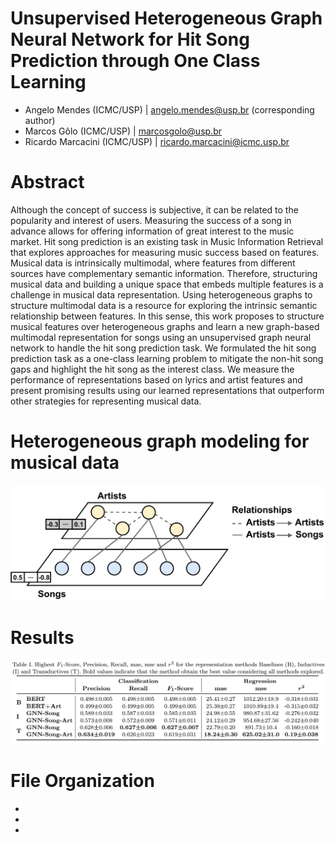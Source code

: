 # Unsupervised Heterogeneous Graph Neural Network for Hit Song Prediction through One Class Learning

- Angelo Mendes (ICMC/USP) | angelo.mendes@usp.br (corresponding author)
- Marcos Gôlo (ICMC/USP) | marcosgolo@usp.br 
- Ricardo Marcacini (ICMC/USP) | ricardo.marcacini@icmc.usp.br

# Abstract
Although the concept of success is subjective, it can be related to the popularity and interest of users. Measuring the success of a song in advance allows for offering information of great interest to the music market. Hit song prediction is an existing task in Music Information Retrieval that explores approaches for measuring music success based on features. Musical data is intrinsically multimodal, where features from different sources have complementary semantic information. Therefore, structuring musical data and building a unique space that embeds multiple features is a challenge in musical data representation. Using heterogeneous graphs to structure multimodal data is a resource for exploring the intrinsic semantic relationship between features. In this sense, this work proposes to structure musical features over heterogeneous graphs and learn a new graph-based multimodal representation for songs using an unsupervised graph neural network to handle the hit song prediction task. We formulated the hit song prediction task as a one-class learning problem to mitigate the non-hit song gaps and highlight the hit song as the interest class. We measure the performance of representations based on lyrics and artist features and present promising results using our learned representations that outperform other strategies for representing musical data.

# Heterogeneous graph modeling for musical data
![Proposal](/images/rede_heterogenea.png)

# Results
![Results](/images/results.png)

# File Organization
-
-
-
